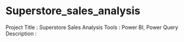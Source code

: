 # Superstore_sales_analysis

Project Title : Superstore Sales Analysis 
Tools : Power BI, Power Query
Description :  
